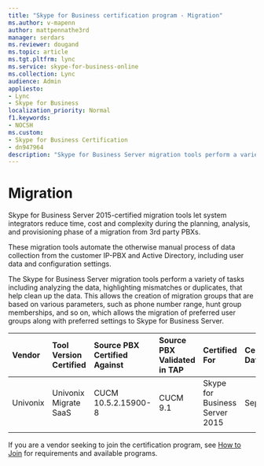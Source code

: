 ```yaml
---
title: "Skype for Business certification program - Migration"
ms.author: v-mapenn
author: mattpennathe3rd
manager: serdars
ms.reviewer: dougand
ms.topic: article
ms.tgt.pltfrm: lync
ms.service: skype-for-business-online
ms.collection: Lync
audience: Admin
appliesto:
- Lync
- Skype for Business 
localization_priority: Normal
f1.keywords:
- NOCSH
ms.custom:
- Skype for Business Certification
- dn947964
description: "Skype for Business Server migration tools perform a variety of tasks including analyzing the data, highlighting mismatches or duplicates, that help clean up the data."
---
```


# Migration

Skype for Business Server 2015-certified migration tools let system integrators reduce time, cost and complexity during the planning, analysis, and provisioning phase of a migration from 3rd party PBXs. 

These migration tools automate the otherwise manual process of data collection from the customer IP-PBX and Active Directory, including user data and configuration settings.

The Skype for Business Server migration tools perform a variety of tasks including analyzing the data, highlighting mismatches or duplicates, that help clean up the data. This allows the creation of migration groups that are based on various parameters, such as phone number range, hunt group memberships, and so on, which allows the migration of preferred user groups along with preferred settings to Skype for Business Server.



|Vendor  |Tool Version Certified  |Source PBX Certified Against  |Source PBX Validated in TAP  | Certified For|Certification Date | 
|:--- |:--- |:--- |:---- |:---- |:---- |
|Univonix |Univonix Migrate SaaS|CUCM 10.5.2.15900-8|CUCM 9.1|Skype for Business Server 2015 |Sept 2016 | 
| | |  |  | | | 




If you are a vendor seeking to join the certification program, see [How to Join](how-to-join.md) for requirements and available programs.

